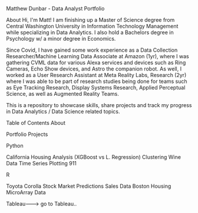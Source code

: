 Matthew Dunbar - Data Analyst Portfolio

About
Hi, I'm Matt! I am finishing up a Master of Science degree from Central Washington University in Information Technology Management while specializing in Data Analytics. I also hold a Bachelors degree in Psychology w/ a minor degree in Economics.  

Since Covid, I have gained some work experience as a Data Collection Researcher/Machine Learning Data Associate at Amazon (1yr), where I was gathering CVML data for various Alexa services and devices such as Ring Cameras, Echo Show devices, and Astro the companion robot. As well, I worked as a User Research Assistant at Meta Reality Labs, Research (2yr) where I was able to be part of research studies being done for teams such as Eye Tracking Research, Display Systems Research, Applied Perceptual Science, as well as Augmented Reality Teams.


This is a repository to showcase skills, share projects and track my progress in Data Analytics / Data Science related topics.

Table of Contents
About

Portfolio Projects

Python

California Housing Analysis (XGBoost vs L. Regression)
Clustering Wine Data
Time Series Plotting 911 

R

Toyota Corolla
Stock Market Predictions
Sales Data
Boston Housing
MicroArray Data


Tableau---> go to Tableau..


